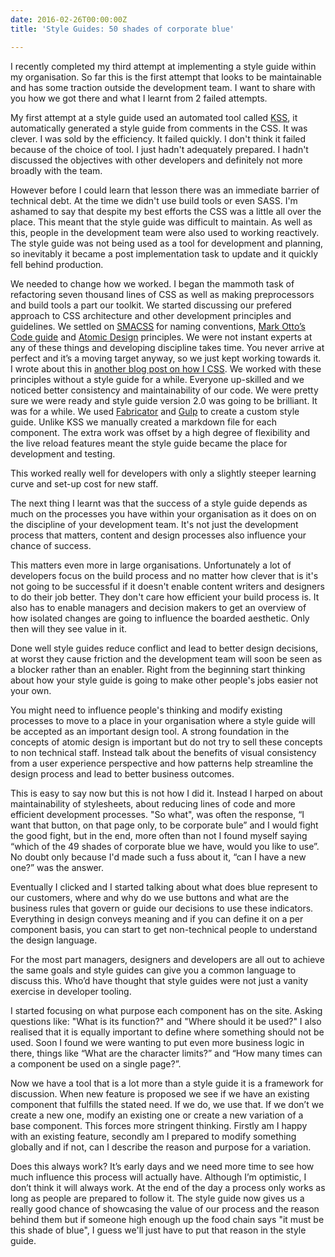 ```yaml
---
date: 2016-02-26T00:00:00Z
title: 'Style Guides: 50 shades of corporate blue'

---
```


I recently completed my third attempt at implementing a style guide within my organisation. So far this is the first attempt that looks to be maintainable and has some traction outside the development team. I want to share with you how we got there and what I learnt from 2 failed attempts.

My first attempt at a style guide used an automated tool called [KSS](http://warpspire.com/kss/styleguides/), it automatically generated a style guide from comments in the CSS. It was clever. I was sold by the efficiency. It failed quickly. I don't think it failed because of the choice of tool. I just hadn't adequately prepared. I hadn't discussed the objectives with other developers and definitely not more broadly with the team.

However before I could learn that lesson there was an immediate barrier of technical debt. At the time we didn't use build tools or even SASS. I'm ashamed to say that despite my best efforts the CSS was a little all over the place. This meant that the style guide was difficult to maintain. As well as this, people in the development team were also used to working reactively. The style guide was not being used as a tool for development and planning, so inevitably it became a post implementation task to update and it quickly fell behind production.


We needed to change how we worked. I began the mammoth task of refactoring seven thousand lines of CSS as well as making preprocessors and build tools a part our toolkit. We started discussing our prefered approach to CSS architecture and other development principles and guidelines. We settled on [SMACSS](https://smacss.com/) for naming conventions, [Mark Otto’s Code guide](http://codeguide.co/) and [Atomic Design](http://patternlab.io/about.html) principles. We were not instant experts at any of these things and developing discipline takes time. You never arrive at perfect and it’s a moving target anyway, so we just kept working towards it. I wrote about this in [another blog post on how I CSS](http://madebymike.com.au/writing/how-do-I-css).
We worked with these principles without a style guide for a while. Everyone up-skilled and we noticed better consistency and maintainability of our code. We were pretty sure we were ready and style guide version 2.0 was going to be brilliant. It was for a while. We used [Fabricator](https://fbrctr.github.io/) and [Gulp](http://gulpjs.com/) to create a custom style guide. Unlike KSS we manually created a markdown file for each component. The extra work was offset by a high degree of flexibility and the live reload features meant the style guide became the place for development and testing.

This worked really well for developers with only a slightly steeper learning curve and set-up cost for new staff.

The next thing I learnt was that the success of a style guide depends as much on the processes you have within your organisation as it does on on the discipline of your development team. It's not just the development process that matters, content and design processes also influence your chance of success.

This matters even more in large organisations. Unfortunately a lot of developers focus on the build process and no matter how clever that is it's not going to be successful if it doesn't enable content writers and designers to do their job better. They don't care how efficient your build process is. It also has to enable managers and decision makers to get an overview of how isolated changes are going to influence the boarded aesthetic. Only then will they see value in it.

Done well style guides reduce conflict and lead to better design decisions, at worst they cause friction and the development team will soon be seen as a blocker rather than an enabler. Right from the beginning start thinking about how your style guide is going to make other people's jobs easier not your own.

You might need to influence people's thinking and modify existing processes to move to a place in your organisation where a style guide will be accepted as an important design tool. A strong foundation in the concepts of atomic design is important but do not try to sell these concepts to non technical staff. Instead talk about the benefits of visual consistency from a user experience perspective and how patterns help streamline the design process and lead to better business outcomes.

This is easy to say now but this is not how I did it. Instead I harped on about maintainability of stylesheets, about reducing lines of code and more efficient development processes. "So what", was often the response, “I want that button, on that page only, to be corporate bule” and I would fight the good fight, but in the end, more often than not I found myself saying “which of the 49 shades of corporate blue we have, would you like to use”. No doubt only because I'd made such a fuss about it, “can I have a new one?” was the answer.

Eventually I clicked and I started talking about what does blue represent to our customers, where and why do we use buttons and what are the business rules that govern or guide our decisions to use these indicators. Everything in design conveys meaning and if you can define it on a per component basis, you can start to get non-technical people to understand the design language.

For the most part managers, designers and developers are all out to achieve the same goals and style guides can give you a common language to discuss this. Who’d have thought that style guides were not just a vanity exercise in developer tooling.

I started focusing on what purpose each component has on the site. Asking questions like: "What is its function?" and "Where should it be used?" I also realised that it is equally important to define where something should not be used. Soon I found we were wanting to put even more business logic in there, things like “What are the character limits?” and “How many times can a component be used on a single page?”.

Now we have a tool that is a lot more than a style guide it is a framework for discussion. When new feature is proposed we see if we have an existing component that fulfills the stated need. If we do, we use that. If we don’t we create a new one, modify an existing one or create a new variation of a base component. This forces more stringent thinking. Firstly am I happy with an existing feature, secondly am I prepared to modify something globally and if not, can I describe the reason and purpose for a variation.

Does this always work? It’s early days and we need more time to see how much influence this process will actually have. Although I’m optimistic, I don’t think it will always work. At the end of the day a process only works as long as people are prepared to follow it. The style guide now gives us a really good chance of showcasing the value of our process and the reason behind them but if someone high enough up the food chain says "it must be this shade of blue", I guess we'll just have to put that reason in the style guide.
